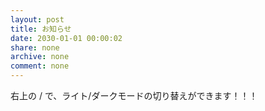 ```yaml
---
layout: post
title: お知らせ
date: 2030-01-01 00:00:02
share: none
archive: none
comment: none
---
```

右上の <i class="fas fa-moon"></i> / <i class="fas fa-lightbulb"></i> で、ライト/ダークモードの切り替えができます！！！